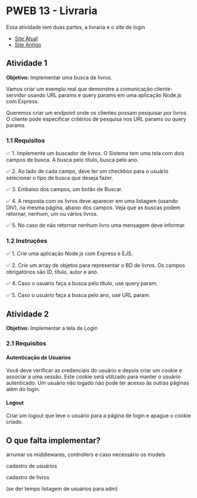# PWEB 13 - Livraria

Essa atividade tem duas partes, a livraria e o site de login

- [Site Atual](https://pweb13-livraria.glitch.me)
- [Site Antigo](https://pweb13-livraria-old.glitch.me)

## Atividade 1

**Objetivo:** Implementar uma busca de livros.

Vamos criar um exemplo real que demonstre a comunicação cliente-servidor usando URL params e query params em uma aplicação Node.js com Express.

Queremos criar um endpoint onde os clientes possam pesquisar por livros. O cliente pode especificar critérios de pesquisa nos URL params ou query params.

### 1.1 Requisitos

✅ 1. Implemente um buscador de livros. O Sistema tem uma tela com dois campos de busca. A busca pelo título, busca pelo ano.

✅ 2. Ao lado de cada campo, deve ter um checkbox para o usuário selecionar o tipo de busca que deseja fazer.

✅ 3. Embaixo dos campos, um botão de Buscar.

✅ 4. A resposta com os livros deve aparecer em uma listagem (usando DIV), na mesma página, abaixo dos campos. Veja que as buscas podem retornar, nenhum, um ou vários livros.

✅ 5. No caso de não retornar nenhum livro uma mensagem deve informar.

### 1.2 Instruções

✅ 1. Crie uma aplicação Node.js com Express e EJS.

✅ 2. Crie um array de objetos para representar o BD de livros. Os campos obrigatórios são ID, título, autor e ano.

✅ 4. Caso o usuário faça a busca pelo título, use query param.

✅ 5. Caso o usuário faça a busca pelo ano, use URL param.

## Atividade 2

**Objetivo:** Implementar a tela de Login

### 2.1 Requisitos

#### Autenticação de Usuários

Vocẽ deve verificar as credenciais do usuário e depois criar um cookie e associar a uma sessão. Este cookie  será utilizado para manter o usuário autenticado. Um usuário não logado não pode ter acesso às outras páginas além do login.

#### Logout

Criar um logout que leve o usuário para a página de login e apague o cookie criado.

## O que falta implementar?

arrumar os middlewares, controllers e caso necessário os models

cadastro de usuários

cadastro de livros

(se der tempo listagem de usuários para adm)
